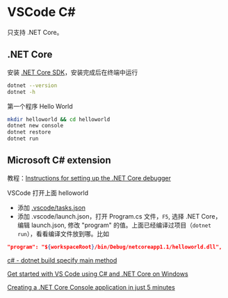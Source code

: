 # VSCode C\#

只支持 .NET Core。

## .NET Core

安装 [.NET Core SDK](https://www.microsoft.com/net/core#windowscmd)，安装完成后在终端中运行

```sh
dotnet --version
dotnet -h
```

第一个程序 Hello World

```sh
mkdir helloworld && cd helloworld
dotnet new console
dotnet restore
dotnet run
```

## Microsoft C# extension

教程：[Instructions for setting up the .NET Core debugger](https://github.com/OmniSharp/omnisharp-vscode/blob/master/debugger.md)

VSCode 打开上面 helloworld

- 添加 [.vscode/tasks.json](https://raw.githubusercontent.com/wiki/OmniSharp/omnisharp-vscode/ExampleCode/tasks.json)
- 添加 .vscode/launch.json，打开 Program.cs 文件，`F5`, 选择 .NET Core，编辑 launch.json, 修改 "program" 的值。上面已经编译过项目（`dotnet run`），看看编译文件放到哪。比如

```json
"program": "${workspaceRoot}/bin/Debug/netcoreapp1.1/helloworld.dll",
```

[c# - dotnet build specify main method](https://stackoverflow.com/questions/43365254/dotnet-build-specify-main-method)

[Get started with VS Code using C# and .NET Core on Windows](https://channel9.msdn.com/Blogs/dotnet/Get-started-with-VS-Code-using-CSharp-and-NET-Core)

[Creating a .NET Core Console application in just 5 minutes](https://blogs.msdn.microsoft.com/luisdem/2016/06/01/creating-a-net-core-application-in-just-5-minutes/)
